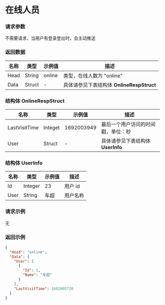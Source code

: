 # 在线人员

### 请求参数

不需要请求，当用户有登录登出时，会主动推送

### 返回数据

| 名称   | 类型     | 示例值    | 描述                              |
|------|--------|--------|---------------------------------|
| Head | String | online | 类型，在线人数为 "online"               |
| Data | Struct | -      | 具体请参见下表结构体 **OnlineRespStruct** |

### 结构体 OnlineRespStruct

| 名称            | 类型      | 示例值        | 描述                      |
|---------------|---------|------------|-------------------------|
| LastVisitTime | Integet | 1692003949 | 最后一个用户访问的时间戳，单位：秒       |
| User          | Struct  | -          | 具体请参见下表结构体 **UserInfo** |

### 结构体 UserInfo

| 名称   | 类型      | 示例值 | 描述    |
|------|---------|-----|-------|
| Id   | Integer | 23  | 用户 id |
| User | String  | 车超  | 用户名称  |

### 请求示例

无

### 返回示例

```json
{
  "Head": "online",
  "Data": {
    "User": [
      {
        "Id": 1,
        "Name": "车超"
      }
    ],
    "LastVisitTime": 1692005720
  }
}
```